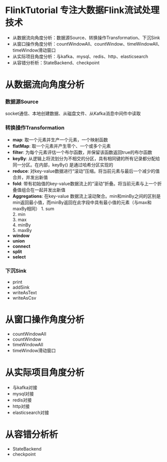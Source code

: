 # FlinkTutorial **专注大数据Flink流试处理**技术
- 从数据流向角度分析：数据源Source、转换操作Transformation、下沉Sink 
- 从窗口操作角度分析：countWindowAll、countWindow、timeWindowAll、timeWindow滑动窗口 
- 从实际项目角度分析：与kafka、mysql、redis、http、elasticsearch 
- 从容错分析析：StateBackend、checkpoint 

# 从数据流向角度分析
### 数据源Source
socket通信、本地创建数据、从磁盘文件、从Kafka消息中间件中读取

### 转换操作Transformation
- **map**: 取一个元素并生产一个元素，一个映射函数
- **flatMap**: 取一个元素并产生零个、一个或多个元素
- **filter**: 为每个元素评估一个布尔函数，并保留该函数返回true的布尔函数
- **keyBy**: 从逻辑上将流划分为不相交的分区，具有相同键的所有记录都分配给同一分区。在内部，keyBy() 是通过哈希分区实现的
- **reduce**: 对key-value数据进行“滚动”压缩。将当前元素与最后一个减少的值合并，并发出新值
- **fold**: 带有初始值的key-value数据流上的“滚动”折叠。将当前元素与上一个折叠值组合在一起并发出新值
- **Aggregations**: 在key-value 数据流上滚动聚合。min和minBy之间的区别是min返回最小值，而minBy返回在此字段中具有最小值的元素（与max和maxBy相同）
       1. sum  
       2. min  
       3. max  
       4. minBy  
       5. maxBy  
- **window**
- **union**
- **connect**
- **split**
- **select**


### 下沉Sink
- print
- addSink
- writeAsText
- writeAsCsv


# 从窗口操作角度分析
- countWindowAll
- countWindow
- timeWindowAll
- timeWindow滑动窗口 


# 从实际项目角度分析
- 与kafka对接
- mysql对接
- redis对接
- http对接
- elasticsearch对接


# 从容错分析析
- StateBackend
- checkpoint






